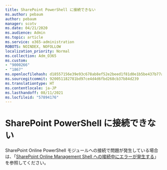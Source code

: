```yaml
---
title: SharePoint PowerShell に接続できない
ms.author: pebaum
author: pebaum
manager: scotv
ms.date: 04/21/2020
ms.audience: Admin
ms.topic: article
ms.service: o365-administration
ROBOTS: NOINDEX, NOFOLLOW
localization_priority: Normal
ms.collection: Adm_O365
ms.custom:
- "9000266"
- "1867"
ms.openlocfilehash: d18557156e39e93c678ab8ef52e2beed1f81d0e1b5be437b77a3fdca34f3d353
ms.sourcegitcommit: 920051182781bd97ce4d4d6fbd268cb37b84d239
ms.translationtype: HT
ms.contentlocale: ja-JP
ms.lasthandoff: 08/11/2021
ms.locfileid: "57894176"
---
```

# <a name="sharepoint-powershell-unable-to-connect"></a>SharePoint PowerShell に接続できない

SharePoint Online PowerShell モジュールへの接続で問題が発生している場合は、「[SharePoint Online Management Shell への接続中にエラーが発生する](https://docs.microsoft.com/sharepoint/troubleshoot/administration/errors-connecting-to-management-shell)」を参照してください。